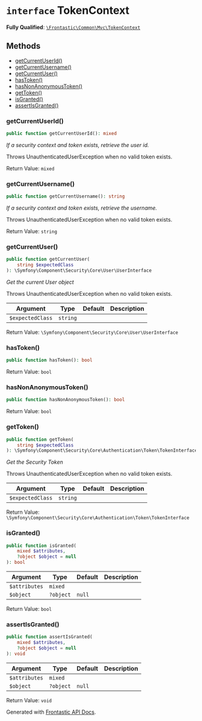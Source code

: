 # `interface`  TokenContext

**Fully Qualified**: [`\Frontastic\Common\Mvc\TokenContext`](../../../src/php/Mvc/TokenContext.php)

## Methods

* [getCurrentUserId()](#getcurrentuserid)
* [getCurrentUsername()](#getcurrentusername)
* [getCurrentUser()](#getcurrentuser)
* [hasToken()](#hastoken)
* [hasNonAnonymousToken()](#hasnonanonymoustoken)
* [getToken()](#gettoken)
* [isGranted()](#isgranted)
* [assertIsGranted()](#assertisgranted)

### getCurrentUserId()

```php
public function getCurrentUserId(): mixed
```

*If a security context and token exists, retrieve the user id.*

Throws UnauthenticatedUserException when no valid token exists.

Return Value: `mixed`

### getCurrentUsername()

```php
public function getCurrentUsername(): string
```

*If a security context and token exists, retrieve the username.*

Throws UnauthenticatedUserException when no valid token exists.

Return Value: `string`

### getCurrentUser()

```php
public function getCurrentUser(
    string $expectedClass
): \Symfony\Component\Security\Core\User\UserInterface
```

*Get the current User object*

Throws UnauthenticatedUserException when no valid token exists.

Argument|Type|Default|Description
--------|----|-------|-----------
`$expectedClass`|`string`||

Return Value: `\Symfony\Component\Security\Core\User\UserInterface`

### hasToken()

```php
public function hasToken(): bool
```

Return Value: `bool`

### hasNonAnonymousToken()

```php
public function hasNonAnonymousToken(): bool
```

Return Value: `bool`

### getToken()

```php
public function getToken(
    string $expectedClass
): \Symfony\Component\Security\Core\Authentication\Token\TokenInterface
```

*Get the Security Token*

Throws UnauthenticatedUserException when no valid token exists.

Argument|Type|Default|Description
--------|----|-------|-----------
`$expectedClass`|`string`||

Return Value: `\Symfony\Component\Security\Core\Authentication\Token\TokenInterface`

### isGranted()

```php
public function isGranted(
    mixed $attributes,
    ?object $object = null
): bool
```

Argument|Type|Default|Description
--------|----|-------|-----------
`$attributes`|`mixed`||
`$object`|`?object`|`null`|

Return Value: `bool`

### assertIsGranted()

```php
public function assertIsGranted(
    mixed $attributes,
    ?object $object = null
): void
```

Argument|Type|Default|Description
--------|----|-------|-----------
`$attributes`|`mixed`||
`$object`|`?object`|`null`|

Return Value: `void`

Generated with [Frontastic API Docs](https://github.com/FrontasticGmbH/apidocs).
